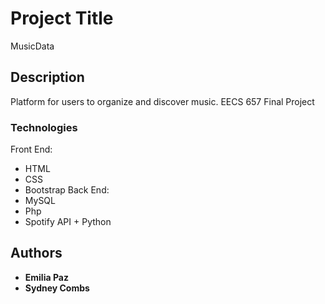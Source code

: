 # Project Title

MusicData

## Description

Platform for users to organize and discover music.
EECS 657 Final Project

### Technologies

Front End:
* HTML
* CSS
* Bootstrap
Back End:
* MySQL
* Php
* Spotify API + Python

## Authors

* **Emilia Paz**
* **Sydney Combs**
